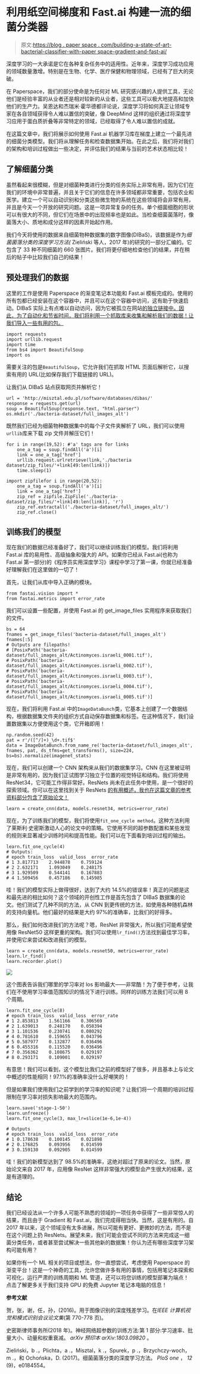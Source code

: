 # 利用纸空间梯度和 Fast.ai 构建一流的细菌分类器

> 原文:[https://blog . paper space . com/building-a-state-of-art-bacterial-classifier-with-paper space-gradient-and-fast-ai/](https://blog.paperspace.com/building-a-state-of-the-art-bacterial-classifier-with-paperspace-gradient-and-fast-ai/)

深度学习的一大承诺是它在各种复杂任务中的适用性。近年来，深度学习成功应用的领域数量激增。特别是在生物、化学、医疗保健和物理领域，已经有了巨大的突破。

在 Paperspace，我们的部分使命是为任何对 ML 研究感兴趣的人提供工具，无论他们是经验丰富的从业者还是相对较新的从业者，这些工具可以极大地提高和加快他们的生产力。吴恩达和杰瑞米·霍华德都评论说，深度学习将如何真正让领域专家在各自领域获得令人难以置信的突破，像 DeepMind 这样的组织通过将深度学习应用于蛋白质折叠等非常特定的领域，已经取得了令人难以置信的成就。

在这篇文章中，我们将展示如何使用 Fast.ai 机器学习库在梯度上建立一个最先进的细菌分类模型。我们将从理解任务和检查数据集开始。在此之后，我们将对我们的架构和培训过程做出一些决定，并评估我们的结果与当前的艺术状态相比较！

## 了解细菌分类

虽然看起来很模糊，但是对细菌种类进行分类的任务实际上非常有用，因为它们在我们的环境中非常普遍，并且关于它们的信息在许多领域都非常重要，包括农业和医学。建立一个可以自动识别和分类这些微生物的系统在这些领域将会非常有用，并且是今天一个开放的研究问题。这是一项异常复杂的任务。单个细菌细胞的形状可以有很大的不同，但它们在场景中的出现频率也是如此。当检查细菌菌落时，像菌落大小、质地和成分这样的因素开始起作用。

我们今天将使用的数据来自细菌物种数据集的数字图像(DIBaS)，该数据是作为*细菌菌落分类的深度学习方法(* Zieliński 等人，2017 年)的研究的一部分汇编的。它包含了 33 种不同细菌的 660 张图片。我们将更仔细地检查他们的结果，并在稍后的帖子中比较我们自己的结果！

## 预处理我们的数据

这里的工作是使用 Paperspace 的渐变笔记本功能和 Fast.ai 模板完成的。使用的所有包都已经安装在这个容器中，并且可以在这个容器中访问，这有助于快速启动。DIBaS 实际上有点难以自动访问，因为它被孤立在网站[的独立链接中。因此，为了自动化和节省时间，我们将利用一个抓取库来收集和解析我们的数据！让我们导入一些有用的包。](http://misztal.edu.pl/software/databases/dibas/)

```
import requests
import urllib.request
import time
from bs4 import BeautifulSoup
import os
```

需要关注的包是`BeautifulSoup`，它允许我们在抓取 HTML 页面后解析它，以搜索有用的 URL(比如保存我们下载链接的 URL)。

让我们从 DIBaS 站点获取网页并解析它！

```
url = 'http://misztal.edu.pl/software/databases/dibas/'
response = requests.get(url)
soup = BeautifulSoup(response.text, "html.parser")
os.mkdir('./bacteria-dataset/full_images_alt')
```

既然我们已经为细菌物种数据集中的每个子文件夹解析了 URL，我们可以使用`urllib`库来下载 zip 文件并解压它们！

```
for i in range(19,52): #'a' tags are for links
    one_a_tag = soup.findAll('a')[i]
    link = one_a_tag['href']
    urllib.request.urlretrieve(link,'./bacteria dataset/zip_files/'+link[49:len(link)]) 
    time.sleep(1)

import zipfilefor i in range(20,52):
	one_a_tag = soup.findAll('a')[i]
    link = one_a_tag['href']
    zip_ref = zipfile.ZipFile('./bacteria-dataset/zip_files/'+link[49:len(link)], 'r')   	
    zip_ref.extractall('./bacteria-dataset/full_images_alt/')   
    zip_ref.close()
```

## 训练我们的模型

现在我们的数据已经准备好了，我们可以继续训练我们的模型。我们将利用 Fast.ai 库的易用性、高级抽象和强大的 API。如果你已经从 Fast.ai(也称为 Fast.ai 第一部分)的《程序员实用深度学习》课程中学习了第一课，你就已经准备好理解我们在这里做的一切了！

首先，让我们从库中导入正确的模块。

```
from fastai.vision import *
from fastai.metrics import error_rate
```

我们可以设置一些配置，并使用 Fast.ai 的 get_image_files 实用程序来获取我们的文件。

```
bs = 64
fnames = get_image_files('bacteria-dataset/full_images_alt')
fnames[:5]
# Outputs are filepaths!
# [PosixPath('bacteria-dataset/full_images_alt/Actinomyces.israeli_0001.tif'),
# PosixPath('bacteria-dataset/full_images_alt/Actinomyces.israeli_0002.tif'),
# PosixPath('bacteria-dataset/full_images_alt/Actinomyces.israeli_0003.tif'),
# PosixPath('bacteria-dataset/full_images_alt/Actinomyces.israeli_0004.tif'),
# PosixPath('bacteria-dataset/full_images_alt/Actinomyces.israeli_0005.tif')]
```

现在，我们将利用 Fast.ai 中的`ImageDataBunch`类，它基本上创建了一个数据结构，根据数据集文件夹的组织方式自动保存数据集和标签。在这种情况下，我们设置数据集以方便使用这个类，它开箱即用！

```
np.random.seed(42)
pat = r'/([^/]+)_\d+.tif$'
data = ImageDataBunch.from_name_re('bacteria-dataset/full_images_alt', fnames, pat, ds_tfms=get_transforms(), size=224, bs=bs).normalize(imagenet_stats)
```

现在，我们可以创建一个 CNN 架构来从我们的数据集学习。CNN 在这里被证明是非常有用的，因为我们正试图学习独立于位置的视觉特征和结构。我们将使用 ResNet34，它可能工作得非常好。ResNets 尚未在此任务中使用，是一个很好的探索领域。你可以在这里找到关于 ResNets [的有用概述，我也在这篇文章的参考资料部分包含了原始论文！](https://towardsdatascience.com/an-overview-of-resnet-and-its-variants-5281e2f56035)

```
learn = create_cnn(data, models.resnet34, metrics=error_rate)
```

现在，为了训练我们的模型，我们将使用`fit_one_cycle method`。这种方法利用了莱斯利·史密斯激动人心的论文中的策略。它使用不同的超参数配置和某些发现的规则来显著减少训练时间和提高性能。我们可以在下面看到培训过程的输出。

```
learn.fit_one_cycle(4)
# Outputs:
# epoch	train_loss	valid_loss	error_rate
# 1	3.817713	2.944878	0.759124
# 2	2.632171	1.093049	0.248175
# 3	1.929509	0.544141	0.167883
# 4	1.509456	0.457186	0.145985 
```

哇！我们的模型实际上做得很好，达到了大约 14.5%的错误率！真正的问题是这和最先进的相比如何？这个领域的开创性工作是首先包含了 DIBaS 数据集的论文。他们测试了几种不同的方法，从 CNN 到更传统的方法，如使用各种随机森林的支持向量机。他们最好的结果是大约 97%的准确率，比我们的好得多。

那么，我们如何改进我们的方法呢？嗯，ResNet 非常强大，所以我们可能希望使用像 ResNet50 这样更重的架构。我们可以使用`lr_find()`方法找到最佳学习率，并使用它来尝试和改进我们的模型。

```
learn = create_cnn(data, models.resnet50, metrics=error_rate)
learn.lr_find()
learn.recorder.plot()
```

![](../Images/1cfd660d6b0b705523499f68b61d12d7.png)

这个图表告诉我们哪里的学习率对 los 影响最大——非常酷！为了便于参考，让我们在不使用学习率值范围知识的情况下进行训练。同样的训练方法我们可以用 8 个周期。

```
learn.fit_one_cycle(8)
# epoch	train_loss	valid_loss	error_rate
# 1	2.853813	1.561166	0.306569
# 2	1.639013	0.248170	0.058394
# 3	1.101536	0.230741	0.080292
# 4	0.781610	0.159655	0.043796
# 5	0.587977	0.132877	0.036496
# 6	0.455316	0.115520	0.036496
# 7	0.356362	0.108675	0.029197
# 8	0.293171	0.109001	0.029197 
```

有意思！我们可以看到，这个模型比我们之前的模型好了很多，并且基本上与论文中概述的性能相同！97.1%的准确率没什么好嘲笑的！

但是如果我们使用我们之前学到的学习率的知识呢？让我们将一个周期的培训过程限制在学习率对损失影响最大的范围内。

```
learn.save('stage-1-50')
learn.unfreeze()
learn.fit_one_cycle(3, max_lr=slice(1e-6,1e-4))

# Outputs
# epoch	train_loss	valid_loss	error_rate
# 1	0.178638	0.100145	0.021898
# 2	0.176825	0.093956	0.014599
# 3	0.159130	0.092905	0.014599 
```

哇！我们的新模型达到了 98.5%的准确率，这绝对超过了原来的论文。当然，原始论文来自 2017 年，应用像 ResNet 这样非常强大的模型会产生很大的结果，这是有道理的。

## **结论**

我们已经设法从一个许多人可能不熟悉的领域的一项任务中获得了一些非常惊人的结果，而且由于 Gradient 和 Fast.ai，我们完成得相当快。当然，这是有用的。自 2017 年以来，这个领域没有太多进展，所以可能有更好、更微妙的方法，而不是在这个问题上扔 ResNets。展望未来，我们可能会尝试不同的方法来完成这一细菌分类任务，或者甚至尝试解决一些其他新的数据集！你认为还有哪些深度学习架构可能有用？

如果你有一个 ML 相关的项目或想法，你一直想尝试，考虑使用 Paperspace 的渐变平台！这是一个神奇的工具，允许您做许多有用的事情，包括用笔记本探索和可视化，运行严肃的训练周期和 ML 管道，还可以将您训练的模型部署为端点！点击了解更多关于我们支持 GPU 的免费 Jupyter 笔记本电脑的信息！

**参考文献**

贺，张，谢，任，孙，(2016)。用于图像识别的深度残差学习。在*IEEE 计算机视觉和模式识别会议论文集*(第 770-778 页)。

史密斯律师事务所(2018 年)。神经网络超参数的训练方法:第 1 部分:学习速率、批量大小、动量和权重衰减。 *arXiv 预印本 arXiv:1803.09820* 。

Zieliński，b .，Plichta，a .，Misztal，k .，Spurek，p .，Brzychczy-woch，m .，和 Ochońska，D. (2017)。细菌菌落分类的深度学习方法。 *PloS one* ， *12* (9)，e0184554。